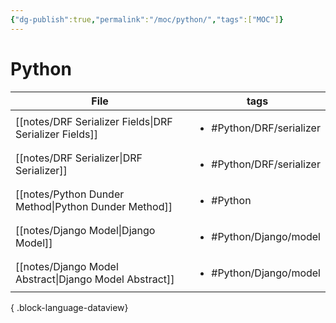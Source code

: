 ```yaml
---
{"dg-publish":true,"permalink":"/moc/python/","tags":["MOC"]}
---
```


# Python

| File                                                      | tags                                     |
| --------------------------------------------------------- | ---------------------------------------- |
| [[notes/DRF Serializer Fields\|DRF Serializer Fields]] | <ul><li>#Python/DRF/serializer</li></ul> |
| [[notes/DRF Serializer\|DRF Serializer]]               | <ul><li>#Python/DRF/serializer</li></ul> |
| [[notes/Python Dunder Method\|Python Dunder Method]]   | <ul><li>#Python</li></ul>                |
| [[notes/Django Model\|Django Model]]                   | <ul><li>#Python/Django/model</li></ul>   |
| [[notes/Django Model Abstract\|Django Model Abstract]] | <ul><li>#Python/Django/model</li></ul>   |

{ .block-language-dataview}
